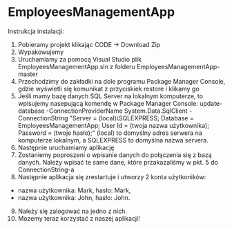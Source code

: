 # EmployeesManagementApp

Instrukcja instalacji:
1. Pobieramy projekt klikając CODE -> Download Zip
2. Wypakowujemy
3. Uruchamiamy za pomocą Visual Studio plik EmployeesManagementApp.sln z folderu EmployeesManagementApp-master
4. Przechodzimy do zakładki na dole programu Package Manager Console, gdzie wyświetli się komunikat z przyciskiek restore i klikamy go
5. Jeśli mamy bazę danych SQL Server na lokalnym komputerze, to wpisujemy nasepującą komendę w Package Manager Console:
update-database -ConnectionProviderName System.Data.SqlClient -ConnectionString "Server = (local)\SQLEXPRESS; Database = EmployeesManagementApp; User Id = (twoja nazwa użytkownika); Password = (twoje hasło);"
(local) to domyślny adres serwera na komputerze lokalnym, a SQLEXPRESS to domyślna nazwa servera.
6. Następnie uruchamiamy aplikację
7. Zostaniemy poproszeni o wpisanie danych do połączenia się z bazą danych. Należy wpisać te same dane, które przakazaliśmy w pkt. 5 do ConnectionString-a
8. Następnie aplikacja się zrestartuje i utworzy 2 konta użytkoników:
- nazwa użytkownika: Mark, hasło: Mark,
- nazwa użytkownika: John, hasło: John.
9. Należy się zalogować na jedno z nich.
10. Mozemy teraz korzystać z naszej aplikacji!
